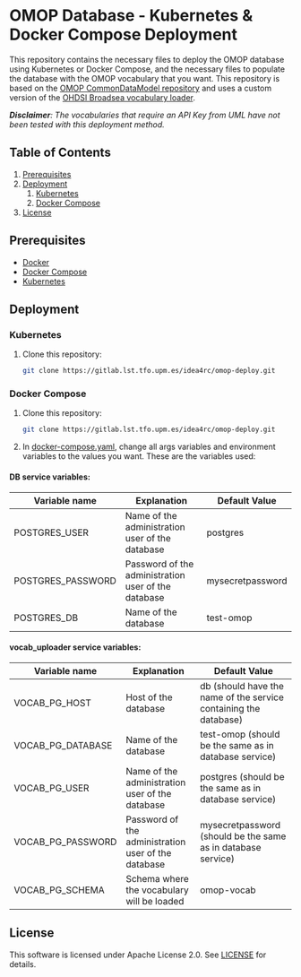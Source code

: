 # OMOP Database - Kubernetes & Docker Compose Deployment

This repository contains the necessary files to deploy the OMOP database using Kubernetes or Docker Compose, and the necessary files to populate the database with the OMOP vocabulary that you want. This repository is based on the [OMOP CommonDataModel repository](https://github.com/OHDSI/CommonDataModel) and uses a custom version of the [OHDSI Broadsea vocabulary loader](https://github.com/OHDSI/Broadsea/tree/main/omop_vocab/scripts).

***Disclaimer**: The vocabularies that require an API Key from UML have not been tested with this deployment method.*

## Table of Contents

1. [Prerequisites](#prerequisites)
2. [Deployment](#deployment)
    1. [Kubernetes](#kubernetes)
    2. [Docker Compose](#docker-compose)
3. [License](#License)

## Prerequisites

- [Docker](https://docs.docker.com/get-docker/)
- [Docker Compose](https://docs.docker.com/compose/install/)
- [Kubernetes](https://kubernetes.io/docs/tasks/tools/install-kubectl/)

## Deployment

### Kubernetes

1. Clone this repository:

    ```bash
    git clone https://gitlab.lst.tfo.upm.es/idea4rc/omop-deploy.git
    ```

### Docker Compose

1. Clone this repository:

    ```bash
    git clone https://gitlab.lst.tfo.upm.es/idea4rc/omop-deploy.git
    ```

2. In [docker-compose.yaml](https://gitlab.lst.tfo.upm.es/idea4rc/omop-deploy/-/blob/main/docker-compose.yaml), change all args variables and environment variables to the values you want. These are the variables used:

#### DB service variables:

| Variable name | Explanation | Default Value |
|--|--|--|
| POSTGRES_USER | Name of the administration user of the database | postgres |
| POSTGRES_PASSWORD | Password of the administration user of the database | mysecretpassword |
| POSTGRES_DB | Name of the database | test-omop |

#### vocab_uploader service variables:

| Variable name | Explanation | Default Value |
|--|--|--|
| VOCAB_PG_HOST | Host of the database | db (should have the name of the service containing the database) |
| VOCAB_PG_DATABASE | Name of the database | test-omop (should be the same as in database service) |
| VOCAB_PG_USER | Name of the administration user of the database | postgres (should be the same as in database service) |
| VOCAB_PG_PASSWORD | Password of the administration user of the database | mysecretpassword (should be the same as in database service) |
| VOCAB_PG_SCHEMA | Schema where the vocabulary will be loaded | omop-vocab |



## License

This software is licensed under Apache License 2.0. See [LICENSE](https://gitlab.lst.tfo.upm.es/idea4rc/omop-deploy/-/blob/main/LICENSE) for details.